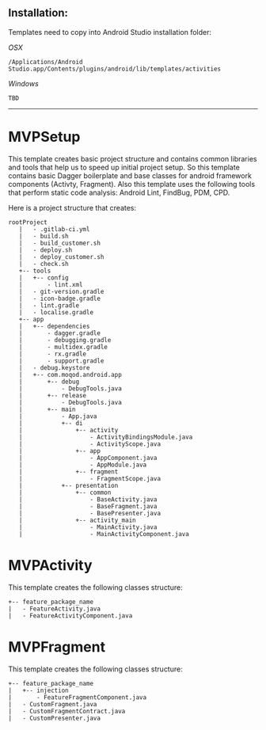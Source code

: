 ## Installation:

Templates need to copy into Android Studio installation folder:

*OSX*

```
/Applications/Android Studio.app/Contents/plugins/android/lib/templates/activities
```

*Windows*

```
TBD
```

***

# MVPSetup

 This template creates basic project structure and contains common libraries and tools that help us to speed up initial project setup. So this template contains basic Dagger boilerplate and base classes for android framework components (Activty, Fragment). Also this template uses the following tools that perform static code analysis: Android Lint, FindBug, PDM, CPD.

 Here is a project structure that creates:

 ```
 rootProject
    |   - .gitlab-ci.yml
    |   - build.sh
    |   - build_customer.sh
    |   - deploy.sh
    |   - deploy_customer.sh
    |   - check.sh
    +-- tools
    |   +-- config
    |       - lint.xml
    |   - git-version.gradle
    |   - icon-badge.gradle
    |   - lint.gradle
    |   - localise.gradle
    +-- app
    |   +-- dependencies
    |       - dagger.gradle
    |       - debugging.gradle
    |       - multidex.gradle
    |       - rx.gradle
    |       - support.gradle
    |   - debug.keystore
    |   +-- com.moqod.android.app
    |       +-- debug
    |           - DebugTools.java
    |       +-- release
    |           - DebugTools.java
    |       +-- main
    |           - App.java
    |           +-- di
    |               +-- activity
    |                   - ActivityBindingsModule.java
    |                   - ActivityScope.java
    |               +-- app
    |                   - AppComponent.java
    |                   - AppModule.java
    |               +-- fragment
    |                   - FragmentScope.java
    |           +-- presentation
    |               +-- common
    |                   - BaseActivity.java
    |                   - BaseFragment.java
    |                   - BasePresenter.java
    |               +-- activity_main
    |                   - MainActivity.java
    |                   - MainActivityComponent.java              

```


# MVPActivity

This template creates the following classes structure:

```
+-- feature_package_name
|   - FeatureActivity.java
|   - FeatureActivityComponent.java

```

# MVPFragment

This template creates the following classes structure:

```
+-- feature_package_name
|   +-- injection
|       - FeatureFragmentComponent.java
|   - CustomFragment.java
|   - CustomFragmentContract.java
|   - CustomPresenter.java

```
